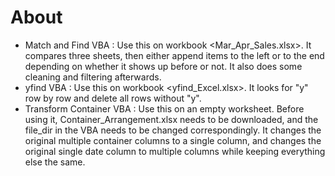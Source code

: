 # About

* Match and Find VBA : Use this on workbook <Mar_Apr_Sales.xlsx>. It compares three sheets, then either append items to the left or to the end depending on whether it shows up before or not. It also does some cleaning and filtering afterwards.
* yfind VBA : Use this on workbook <yfind_Excel.xlsx>. It looks for "y" row by row and delete all rows without "y".
* Transform Container VBA : Use this on an empty worksheet. Before using it, Container_Arrangement.xlsx needs to be downloaded, and the file_dir in the VBA needs to be changed correspondingly. It changes the original multiple container columns to a single column, and changes the original single date column to multiple columns while keeping everything else the same.
